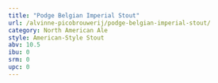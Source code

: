 ```yaml
---
title: "Podge Belgian Imperial Stout"
url: /alvinne-picobrouwerij/podge-belgian-imperial-stout/
category: North American Ale
style: American-Style Stout
abv: 10.5
ibu: 0
srm: 0
upc: 0
---
```


